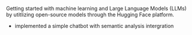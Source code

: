 Getting started with machine learning and Large Language Models (LLMs) by utitlizing open-source models through the Hugging Face platform.

* implemented a simple chatbot with semantic analysis intergration
